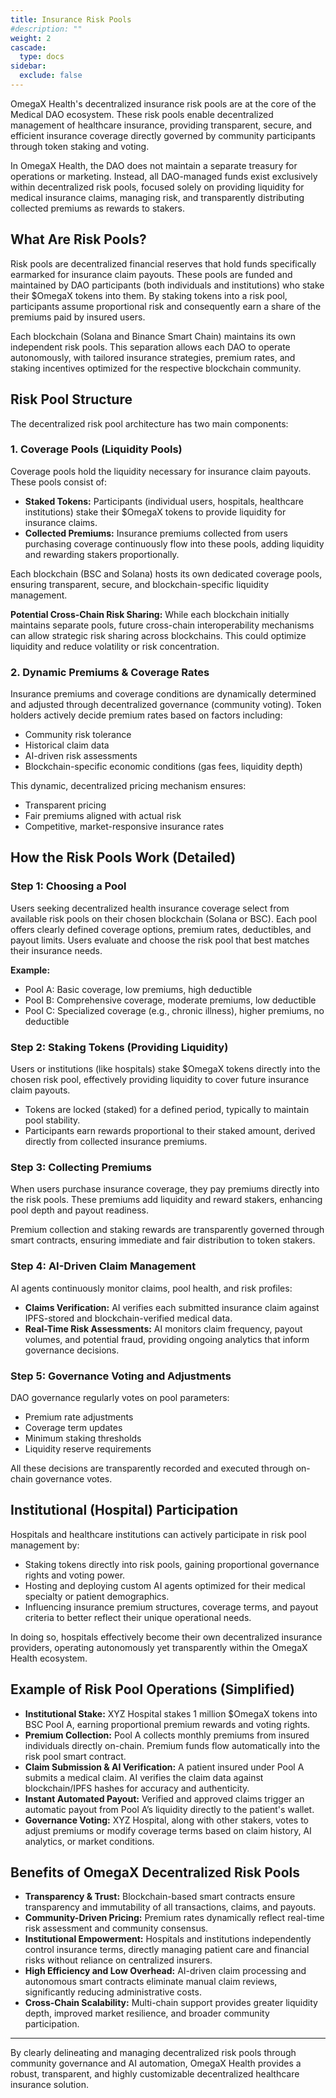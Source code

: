 ```yaml
---
title: Insurance Risk Pools
#description: ""
weight: 2
cascade:
  type: docs
sidebar:
  exclude: false
---
```


OmegaX Health's decentralized insurance risk pools are at the core of the Medical DAO ecosystem. These risk pools enable decentralized management of healthcare insurance, providing transparent, secure, and efficient insurance coverage directly governed by community participants through token staking and voting.

In OmegaX Health, the DAO does not maintain a separate treasury for operations or marketing. Instead, all DAO-managed funds exist exclusively within decentralized risk pools, focused solely on providing liquidity for medical insurance claims, managing risk, and transparently distributing collected premiums as rewards to stakers.

## What Are Risk Pools?

Risk pools are decentralized financial reserves that hold funds specifically earmarked for insurance claim payouts. These pools are funded and maintained by DAO participants (both individuals and institutions) who stake their $OmegaX tokens into them. By staking tokens into a risk pool, participants assume proportional risk and consequently earn a share of the premiums paid by insured users.

Each blockchain (Solana and Binance Smart Chain) maintains its own independent risk pools. This separation allows each DAO to operate autonomously, with tailored insurance strategies, premium rates, and staking incentives optimized for the respective blockchain community.

## Risk Pool Structure

The decentralized risk pool architecture has two main components:

### 1. Coverage Pools (Liquidity Pools)

Coverage pools hold the liquidity necessary for insurance claim payouts. These pools consist of:

- **Staked Tokens:**
Participants (individual users, hospitals, healthcare institutions) stake their $OmegaX tokens to provide liquidity for insurance claims.
- **Collected Premiums:**
Insurance premiums collected from users purchasing coverage continuously flow into these pools, adding liquidity and rewarding stakers proportionally.

Each blockchain (BSC and Solana) hosts its own dedicated coverage pools, ensuring transparent, secure, and blockchain-specific liquidity management.

**Potential Cross-Chain Risk Sharing:**
While each blockchain initially maintains separate pools, future cross-chain interoperability mechanisms can allow strategic risk sharing across blockchains. This could optimize liquidity and reduce volatility or risk concentration.

### 2. Dynamic Premiums & Coverage Rates

Insurance premiums and coverage conditions are dynamically determined and adjusted through decentralized governance (community voting). Token holders actively decide premium rates based on factors including:

- Community risk tolerance
- Historical claim data
- AI-driven risk assessments
- Blockchain-specific economic conditions (gas fees, liquidity depth)

This dynamic, decentralized pricing mechanism ensures:

- Transparent pricing
- Fair premiums aligned with actual risk
- Competitive, market-responsive insurance rates

## How the Risk Pools Work (Detailed)

### Step 1: Choosing a Pool

Users seeking decentralized health insurance coverage select from available risk pools on their chosen blockchain (Solana or BSC). Each pool offers clearly defined coverage options, premium rates, deductibles, and payout limits. Users evaluate and choose the risk pool that best matches their insurance needs.

**Example:**

- Pool A: Basic coverage, low premiums, high deductible
- Pool B: Comprehensive coverage, moderate premiums, low deductible
- Pool C: Specialized coverage (e.g., chronic illness), higher premiums, no deductible

### Step 2: Staking Tokens (Providing Liquidity)

Users or institutions (like hospitals) stake $OmegaX tokens directly into the chosen risk pool, effectively providing liquidity to cover future insurance claim payouts.

- Tokens are locked (staked) for a defined period, typically to maintain pool stability.
- Participants earn rewards proportional to their staked amount, derived directly from collected insurance premiums.

### Step 3: Collecting Premiums

When users purchase insurance coverage, they pay premiums directly into the risk pools. These premiums add liquidity and reward stakers, enhancing pool depth and payout readiness.

Premium collection and staking rewards are transparently governed through smart contracts, ensuring immediate and fair distribution to token stakers.

### Step 4: AI-Driven Claim Management

AI agents continuously monitor claims, pool health, and risk profiles:

- **Claims Verification:**
AI verifies each submitted insurance claim against IPFS-stored and blockchain-verified medical data.
- **Real-Time Risk Assessments:**
AI monitors claim frequency, payout volumes, and potential fraud, providing ongoing analytics that inform governance decisions.

### Step 5: Governance Voting and Adjustments

DAO governance regularly votes on pool parameters:

- Premium rate adjustments
- Coverage term updates
- Minimum staking thresholds
- Liquidity reserve requirements

All these decisions are transparently recorded and executed through on-chain governance votes.

## Institutional (Hospital) Participation

Hospitals and healthcare institutions can actively participate in risk pool management by:

- Staking tokens directly into risk pools, gaining proportional governance rights and voting power.
- Hosting and deploying custom AI agents optimized for their medical specialty or patient demographics.
- Influencing insurance premium structures, coverage terms, and payout criteria to better reflect their unique operational needs.

In doing so, hospitals effectively become their own decentralized insurance providers, operating autonomously yet transparently within the OmegaX Health ecosystem.

## Example of Risk Pool Operations (Simplified)

- **Institutional Stake:**
  XYZ Hospital stakes 1 million $OmegaX tokens into BSC Pool A, earning proportional premium rewards and voting rights.
- **Premium Collection:**
  Pool A collects monthly premiums from insured individuals directly on-chain. Premium funds flow automatically into the risk pool smart contract.
- **Claim Submission & AI Verification:**
  A patient insured under Pool A submits a medical claim. AI verifies the claim data against blockchain/IPFS hashes for accuracy and authenticity.
- **Instant Automated Payout:**
  Verified and approved claims trigger an automatic payout from Pool A’s liquidity directly to the patient's wallet.
- **Governance Voting:**
  XYZ Hospital, along with other stakers, votes to adjust premiums or modify coverage terms based on claim history, AI analytics, or market conditions.

## Benefits of OmegaX Decentralized Risk Pools

- **Transparency & Trust:**
  Blockchain-based smart contracts ensure transparency and immutability of all transactions, claims, and payouts.
- **Community-Driven Pricing:**
  Premium rates dynamically reflect real-time risk assessment and community consensus.
- **Institutional Empowerment:**
  Hospitals and institutions independently control insurance terms, directly managing patient care and financial risks without reliance on centralized insurers.
- **High Efficiency and Low Overhead:**
  AI-driven claim processing and autonomous smart contracts eliminate manual claim reviews, significantly reducing administrative costs.
- **Cross-Chain Scalability:**
  Multi-chain support provides greater liquidity depth, improved market resilience, and broader community participation.

---

By clearly delineating and managing decentralized risk pools through community governance and AI automation, OmegaX Health provides a robust, transparent, and highly customizable decentralized healthcare insurance solution.